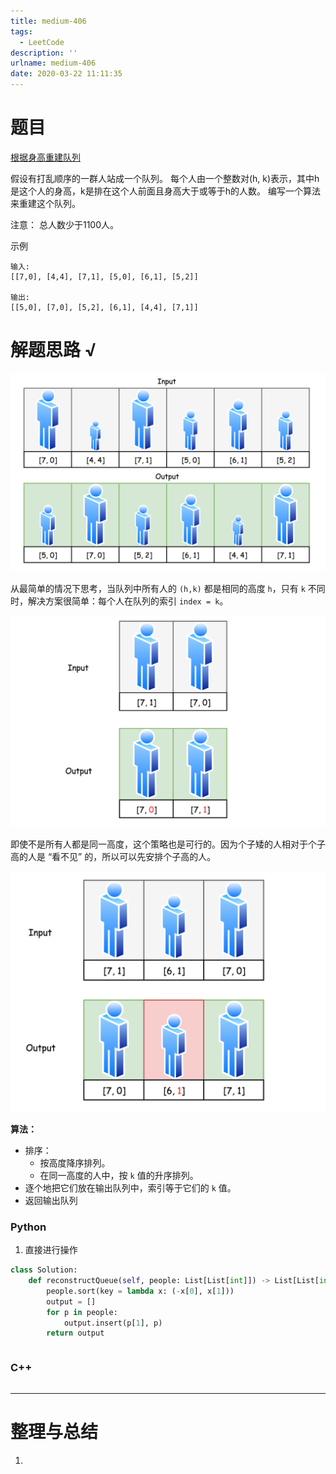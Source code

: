```yaml
---
title: medium-406
tags:
  - LeetCode
description: ''
urlname: medium-406
date: 2020-03-22 11:11:35
---
```


# 题目

[根据身高重建队列](https://leetcode-cn.com/problems/queue-reconstruction-by-height/)

假设有打乱顺序的一群人站成一个队列。 每个人由一个整数对(h, k)表示，其中h是这个人的身高，k是排在这个人前面且身高大于或等于h的人数。 编写一个算法来重建这个队列。

注意：
总人数少于1100人。

示例

```
输入:
[[7,0], [4,4], [7,1], [5,0], [6,1], [5,2]]

输出:
[[5,0], [7,0], [5,2], [6,1], [4,4], [7,1]]
```



# 解题思路 √

![](medium-406/0b13fafcb2dad898575a95702d0f76d58eb973f84112c011c0771c282eb1cc6c-file_1577091496469.jfif)

从最简单的情况下思考，当队列中所有人的 `(h,k)` 都是相同的高度 `h`，只有 `k` 不同时，解决方案很简单：每个人在队列的索引 `index = k`。

![在这里插入图片描述](medium-406/f1d3fb50fbff21d238b5373f026e5d8145b03a71b80cd469d2f1003db9f31fca-file_1577091496518.jfif)

即使不是所有人都是同一高度，这个策略也是可行的。因为个子矮的人相对于个子高的人是 “看不见” 的，所以可以先安排个子高的人。

![在这里插入图片描述](medium-406/3910bd5f1730547364d6a44e04de732819ebcb5c1ab3ce116ffff648d6e9e122-file_1577091496595.jfif)

**算法：**

- 排序：
  - 按高度降序排列。
  - 在同一高度的人中，按 `k` 值的升序排列。
- 逐个地把它们放在输出队列中，索引等于它们的 `k` 值。
- 返回输出队列

### Python

1. 直接进行操作

```python
class Solution:
    def reconstructQueue(self, people: List[List[int]]) -> List[List[int]]:
        people.sort(key = lambda x: (-x[0], x[1]))
        output = []
        for p in people:
            output.insert(p[1], p)
        return output
```


```python

```



### C++

```cpp

```

---



# 整理与总结

1. 

